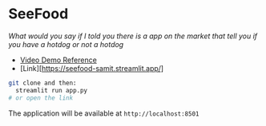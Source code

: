 # SeeFood

*What would you say if I told you there is a app on the market that tell you if you have a hotdog or not a hotdog*

- [Video Demo Reference](https://www.youtube.com/watch?v=tWwCK95X6go)
- [Link][https://seefood-samit.streamlit.app/]

```bash
git clone and then:
  streamlit run app.py
# or open the link
```

The application will be available at `http://localhost:8501`